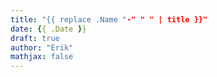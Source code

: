 ```yaml
---
title: "{{ replace .Name "-" " " | title }}"
date: {{ .Date }}
draft: true
author: "Erik"
mathjax: false
---
```



